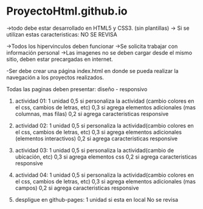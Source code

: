 # ProyectoHtml.github.io
->todo debe estar desarrollado en HTML5 y CSS3.
	(sin plantillas) -> Si se utilizan estas caracteristicas: NO SE REVISA

->Todos los hipervinculos deben funcionar
->Se solicita trabajar con información personal
->Las imagenes no se deben cargar desde el mismo sitio, deben estar
	precargadas en internet.

-Ser debe crear una página index.html en donde se pueda realizar 
	la navegación a los proyectos realizados.

Todas las paginas deben presentar: diseño - responsivo

1. actividad 01: 1 unidad
0,5 si personaliza la actividad (cambio colores en el css, cambios de letras, etc)
0,3 si agrega elementos adicionales (mas columnas, mas filas)
0,2 si agrega caracteristicas responsive

2. actividad 02: 1 unidad
0,5 si personaliza la actividad(cambio colores en el css, cambios de letras, etc)
0,3 si agrega elementos adicionales (elementos interactivos)
0,2 si agrega caracteristicas responsive

3. actividad 03: 1 unidad
0,5 si personaliza la actividad(cambio de ubicación, etc)
0,3 si agrega elementos css
0,2 si agrega caracteristicas responsive

4. actividad 04: 1 unidad
0,5 si personaliza la actividad(cambio colores en el css, cambios de letras, etc)
0,3 si agrega elementos adicionales (mas campos)
0,2 si agrega caracteristicas responsive

5. despligue en github-pages: 1 unidad 
si esta en local No se revisa
